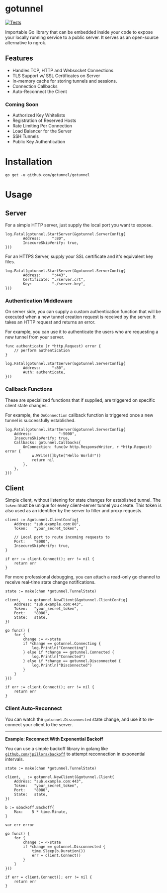 # gotunnel

[![Tests](https://github.com/gotunnel/gotunnel/actions/workflows/go.yml/badge.svg)](https://github.com/gotunnel/gotunnel/actions/workflows/go.yml)

Importable Go library that can be embedded inside your code to expose your locally running service to a public server. It serves as an open-source alternative to ngrok.

## Features

- Handles TCP, HTTP and Websocket Connections
- TLS Support w/ SSL Certificates on Server
- In-memory cache for storing tunnels and sessions.
- Connection Callbacks
- Auto-Reconnect the Client

### Coming Soon

- Authorized Key Whitelists
- Registration of Reserved Hosts
- Rate Limiting Per Connection
- Load Balancer for the Server
- SSH Tunnels
- Public Key Authentication


# Installation

```
go get -u github.com/gotunnel/gotunnel
```

# Usage

## Server

For a simple HTTP server, just supply the local port you want to expose.

```
log.Fatal(gotunnel.StartServer(&gotunnel.ServerConfig{
        Address:     ":80",
        InsecureSkipVerify: true,
}))
```

For an HTTPS Server, supply your SSL certificate and it's equivalent key files.

```
log.Fatal(gotunnel.StartServer(&gotunnel.ServerConfig{
        Address:     ":443",
        Certificate: "./server.crt",
        Key:         "./server.key",
}))
```

### Authentication Middleware

On server side, you can supply a custom authentication function that will be executed when a new tunnel creation request is received by the server. It takes an HTTP request and returns an error.

For example, you can use it to authenticate the users who are requesting a new tunnel from your server.

```
func authenticate (r *http.Request) error {
    // perform authentication
}

log.Fatal(gotunnel.StartServer(&gotunnel.ServerConfig{
        Address:     ":80",
        Auth: authenticate,
}))
```

### Callback Functions

These are specialized functions that if supplied, are triggered on specific client state changes.

For example, the `OnConnection` callback function is triggered once a new tunnel is successfully established.

```
log.Fatal(gotunnel.StartServer(&gotunnel.ServerConfig{
	Address:            ":5000",
	InsecureSkipVerify: true,
	Callbacks: gotunnel.Callbacks{
		OnConnection: func(w http.ResponseWriter, r *http.Request) error {
			w.Write([]byte("Hello World!"))
			return nil
		},
	},
}))
```

## Client

Simple client, without listening for state changes for established tunnel. The `token` must be unique for every client-server tunnel you create. This token is also used as an identifier by the server to filter and proxy requests.

```
client := &gotunnel.ClientConfig{
    Address: "sub.example.com:80",
    Token:   "your_secret_token",

    // Local port to route incoming requests to
    Port:    "8080",
    InsecureSkipVerify: true,
}

if err := client.Connect(); err != nil {
    return err
}
```

For more professional debugging, you can attach a read-only go channel to receive real-time state change notifications.

```
state := make(chan *gotunnel.TunnelState)

client, _ := gotunnel.NewClient(&gotunnel.ClientConfig{
    Address: "sub.example.com:443",
    Token:   "your_secret_token",
    Port:    "8080",
    State:   state,
})

go func() {
    for {
        change := <-state
        if *change == gotunnel.Connecting {
            log.Println("Connecting")
        } else if *change == gotunnel.Connected {
            log.Println("Connected")
        } else if *change == gotunnel.Disconnected {
            log.Println("Disconnected")
        }
    }
}()

if err := client.Connect(); err != nil {
    return err
}
```

### Client Auto-Reconnect

You can watch the `gotunnel.Disconnected` state change, and use it to re-connect your client to the server.

------------------------------------

**Example: Reconnect With Exponential Backoff**

You can use a simple backoff library in golang like [`github.com/jpillora/backoff`](https://github.com/jpillora/backoff) to attempt reconnection in exponential intervals.

```
state := make(chan *gotunnel.TunnelState)

client, _ := gotunnel.NewClient(&gotunnel.Client{
    Address: "sub.example.com:443",
    Token:   "your_secret_token",
    Port:    "8080",
    State:   state,
})

b := &backoff.Backoff{
    Max:    5 * time.Minute,
}

var err error

go func() {
    for {
        change := <-state
        if *change == gotunnel.Disconnected {
            time.Sleep(b.Duration())
            err = client.Connect()
        }
    }
}()

if err = client.Connect(); err != nil {
    return err
}
```